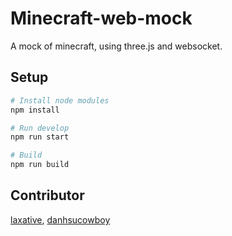# Minecraft-web-mock

A mock of minecraft, using three.js and websocket.

## Setup

```bash
# Install node modules
npm install

# Run develop
npm run start

# Build
npm run build
```

## Contributor

[laxative](https://github.com/laxative), [danhsucowboy](https://github.com/danhsucowboy)